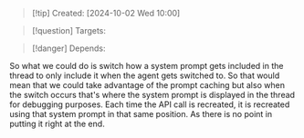 
>[!tip] Created: [2024-10-02 Wed 10:00]

>[!question] Targets: 

>[!danger] Depends: 

So what we could do is switch how a system prompt gets included in the thread to only include it when the agent gets switched to. So that would mean that we could take advantage of the prompt caching but also when the switch occurs that's where the system prompt is displayed in the thread for debugging purposes. Each time the API call is recreated, it is recreated using that system prompt in that same position. As there is no point in putting it right at the end.

